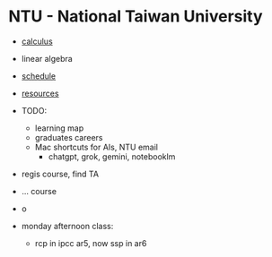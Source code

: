 # NTU - National Taiwan University

- [calculus](calculus)
- linear algebra

- [schedule](schedule)
- [resources](resources)
- TODO:
  - learning map
  - graduates careers
  - Mac shortcuts for AIs, NTU email
    - chatgpt, grok, gemini, notebooklm

- regis course, find TA

- ... course
- o

- monday afternoon class:
  - rcp in ipcc ar5, now ssp in ar6
